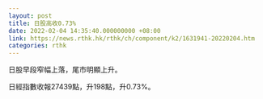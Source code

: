 ```yaml
---
layout: post
title: 日股高收0.73%
date: 2022-02-04 14:35:40.000000000 +08:00
link: https://news.rthk.hk/rthk/ch/component/k2/1631941-20220204.htm
categories: rthk
---
```


日股早段窄幅上落，尾市明顯上升。

日經指數收報27439點，升198點，升0.73%。
